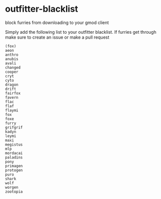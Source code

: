 # outfitter-blacklist
 block furries from downloading to your gmod client


Simply add the following list to your outfitter blacklist. If furries get through make sure to create an issue or make a pull request

```
(fox)
aeon
anthro
anubis
avali
changed
cooper
cryt
cyto
dragon
drift
fairfox
favern
flac
flaf
flaymi
fox
foxe
furry
grifgrif
kadyn
leymi
maxi
megistus
mlp
mordacai
paladins
pony
primagen
protogen
puro
shark
wolf
worgen
zootopia
```

